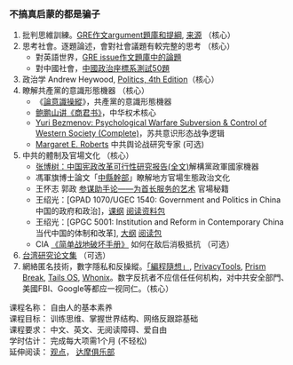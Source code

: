 ### 不搞真启蒙的都是骗子

1. 批判思維訓練。[GRE作文argument題庫和提綱](https://civicforum.github.io/pdf/gre_argument_outline.pdf), [来源](https://github.com/Zhouzhiling/GRE/) （核心）
2. 思考社會。逐題論述，會對社會議題有較完整的思考 （核心）
    - 對英語世界，[GRE issue作文題庫中的論題](https://github.com/Zhouzhiling/GRE/blob/master/%E3%80%90%E6%8F%90%E7%BA%B2%E3%80%91issue%E9%AB%98%E9%A2%91.pdf)
    - 對中國社會，[中國政治座標系測試50題](https://civicforum.github.io/)
3. 政治学 Andrew Heywood, [Politics, 4th Edition](https://ufile.io/qwhb23co)（核心）
4. 瞭解共產黨的意識形態機器 （核心）
    - 《[論意識操縱](https://b-ok.cc/book/5234000/a86c9c)》，共產黨的意識形態機器
    - [鲍鹏山讲《商君书》](https://www.youtube.com/watch?v=wxbZ6ujPxOg)，中华权术核心
    - [Yuri Bezmenov: Psychological Warfare Subversion & Control of Western Society (Complete)](https://www.youtube.com/watch?v=5gnpCqsXE8g)，苏共意识形态战争逻辑
    - [Margaret E. Roberts](https://scholar.google.com/citations?user=KfipOeoAAAAJ&hl=en) 中共舆论战研究专家 (可选)
5. 中共的體制及官場文化 （核心）
    - [张博树：中国宪政改革可行性研究报告(全文)](http://minzhuzhongguo.org/sz/report.pdf)解構黨政軍國家機器
    - 馮軍旗博士論文「[中縣幹部](https://b-ok.cc/book/3409610/b770cb)」瞭解地方官場生態政治文化
    - 王怀志 郭政 [参谋助手论——为首长服务的艺术](https://b-ok.cc/book/5371387/376e39) 官場秘籍
    - 王绍光：[GPAD 1070/UGEC 1540: Government and Politics in China 中国的政府和政治]，[课纲](http://www.cuhk.edu.hk/gpa/wang_files/1070-2015.doc) [阅读资料包](http://www.cuhk.edu.hk/gpa/wang_files/1070-2015.rar) 
    - 王绍光：[GPGC 5001: Institution and Reform in Contemporary China 当代中国的体制和改革], [大纲](http://www.cuhk.edu.hk/gpa/wang_files/5001-2015.docx) [阅读包](http://www.cuhk.edu.hk/gpa/wang_files/5001-2015.rar)
    - CIA [《简单战地破坏手册》](https://www.cia.gov/news-information/featured-story-archive/2012-featured-story-archive/CleanedUOSSSimpleSabotage_sm.pdf) 如何在敌后消极抵抗 （可选）
6. [台湾研究论文集](https://web.archive.org/web/20190811054750/https://jingyuanpai.home.blog/taiwan/)  （可选）
7. 網絡匿名技術，數字隱私和反操縱。[「編程隨想」](https://program-think.blogspot.com/), [PrivacyTools](https://www.privacytools.io/), [Prism Break](https://prism-break.org/), [Tails OS](https://tails.boum.org/), [Whonix](https://www.whonix.org/)。数字反抗者不应信任任何机构，对中共安全部門、美國FBI、Google等都应一视同仁。（核心）

课程名称： 自由人的基本素养\
课程目标： 训练思维、掌握世界结构、网络反跟踪基础\
课程要求： 中文、英文、无阅读障碍、爱自由\
学时估计： 完成每大项需1个月 (不轻松)\
延伸阅读： [观点](https://nodebe4.github.io/opinion/)， [达摩俱乐部](https://damoresclub.github.io/) 
